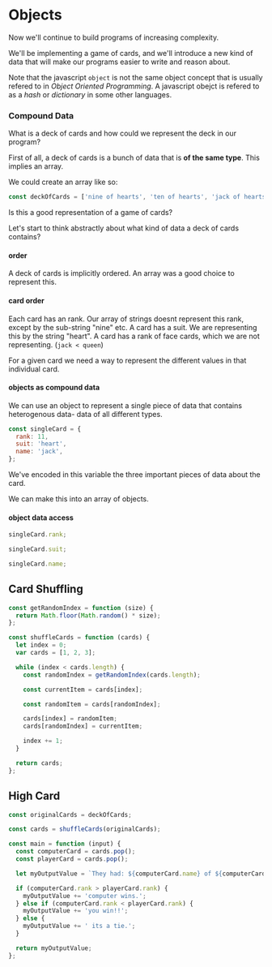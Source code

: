 # Objects

Now we'll continue to build programs of increasing complexity.

We'll be implementing a game of cards, and we'll introduce a new kind of data that will make our programs easier to write and reason about.

Note that the javascript `object` is not the same object concept that is usually refered to in _Object Oriented Programming_. A javascript obejct is refered to as a _hash_ or _dictionary_ in some other languages.

### Compound Data

What is a deck of cards and how could we represent the deck in our program?

First of all, a deck of cards is a bunch of data that is **of the same type**. This implies an array.

We could create an array like so:

```js
const deckOfCards = ['nine of hearts', 'ten of hearts', 'jack of hearts'];
```

Is this a good representation of a game of cards?

Let's start to think abstractly about what kind of data a deck of cards contains?

#### order

A deck of cards is implicitly ordered. An array was a good choice to represent this.

#### card order

Each card has an rank. Our array of strings doesnt represent this rank, except by the sub-string "nine" etc. A card has a suit. We are representing this by the string "heart". A card has a rank of face cards, which we are not representing. \(`jack < queen`\)

For a given card we need a way to represent the different values in that individual card.

#### objects as compound data

We can use an object to represent a single piece of data that contains heterogenous data- data of all different types.

```js
const singleCard = {
  rank: 11,
  suit: 'heart',
  name: 'jack',
};
```

We've encoded in this variable the three important pieces of data about the card.

We can make this into an array of objects.

#### object data access

```js
singleCard.rank;
```

```js
singleCard.suit;
```

```js
singleCard.name;
```

## Card Shuffling

```js
const getRandomIndex = function (size) {
  return Math.floor(Math.random() * size);
};

const shuffleCards = function (cards) {
  let index = 0;
  var cards = [1, 2, 3];

  while (index < cards.length) {
    const randomIndex = getRandomIndex(cards.length);

    const currentItem = cards[index];

    const randomItem = cards[randomIndex];

    cards[index] = randomItem;
    cards[randomIndex] = currentItem;

    index += 1;
  }

  return cards;
};
```

## High Card

```js
const originalCards = deckOfCards;

const cards = shuffleCards(originalCards);

const main = function (input) {
  const computerCard = cards.pop();
  const playerCard = cards.pop();

  let myOutputValue = `They had: ${computerCard.name} of ${computerCard.suit}. You had: ${playerCard.name} of ${playerCard.suit}`;

  if (computerCard.rank > playerCard.rank) {
    myOutputValue += 'computer wins.';
  } else if (computerCard.rank < playerCard.rank) {
    myOutputValue += 'you win!!';
  } else {
    myOutputValue += ' its a tie.';
  }

  return myOutputValue;
};
```

